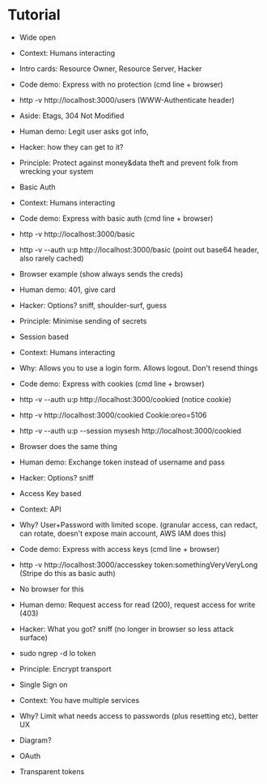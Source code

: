 # Tutorial

* Wide open
 * Context: Humans interacting 
 * Intro cards: Resource Owner, Resource Server, Hacker
 * Code demo: Express with no protection (cmd line + browser)
 * http -v http://localhost:3000/users (WWW-Authenticate header)
 * Aside: Etags, 304 Not Modified
 * Human demo: Legit user asks got info, 
 * Hacker: how they can get to it?
 * Principle: Protect against money&data theft and prevent folk from wrecking your system

* Basic Auth
 * Context: Humans interacting
 * Code demo: Express with basic auth (cmd line + browser)
 * http -v http://localhost:3000/basic
 * http -v --auth u:p http://localhost:3000/basic (point out base64 header, also rarely cached)
 * Browser example (show always sends the creds)
 * Human demo: 401, give card
 * Hacker: Options? sniff, shoulder-surf, guess
 * Principle: Minimise sending of secrets

* Session based
 * Context: Humans interacting
 * Why: Allows you to use a login form. Allows logout. Don't resend things 
 * Code demo: Express with cookies (cmd line + browser)
 * http -v --auth u:p http://localhost:3000/cookied (notice cookie)
 * http -v http://localhost:3000/cookied Cookie:oreo=5106
 * http -v --auth u:p --session mysesh http://localhost:3000/cookied
 * Browser does the same thing
 * Human demo: Exchange token instead of username and pass
 * Hacker: Options? sniff

* Access Key based
 * Context: API 
 * Why? User+Password with limited scope. (granular access, can redact, can rotate, doesn't expose main account, AWS IAM does this)
 * Code demo: Express with access keys (cmd line + browser)
 * http -v http://localhost:3000/accesskey token:somethingVeryVeryLong (Stripe do this as basic auth)
 * No browser for this
 * Human demo: Request access for read (200), request access for write (403)
 * Hacker: What you got? sniff (no longer in browser so less attack surface)
 * sudo ngrep -d lo token
 * Principle: Encrypt transport

* Single Sign on
 * Context: You have multiple services
 * Why? Limit what needs access to passwords (plus resetting etc), better UX
 * Diagram?

* OAuth

* Transparent tokens